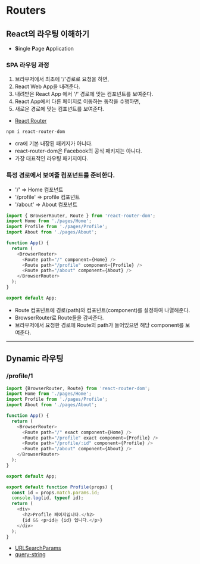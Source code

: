# Routers

## React의 라우팅 이해하기
- **S**ingle **P**age **A**pplication
### SPA 라우팅 과정
1. 브라우저에서 최초에 '/'경로로 요청을 하면,
1. React Web App을 내려준다.
1. 내려받은 React App 에서 '/' 경로에 맞는 컴포넌트를 보여준다.
1. React App에서 다른 페이지로 이동하는 동작을 수행하면,
1. 새로운 경로에 맞는 컴포넌트를 보여준다.
- [React Router](https://reactrouter.com)
```cdn
npm i react-router-dom
```
- cra에 기본 내장된 패키지가 아니다.
- react-router-dom은 Facebook의 공식 패키지는 아니다.
- 가장 대표적인 라우팅 패키지이다.

### 특정 경로에서 보여줄 컴포넌트를 준비한다.
- '/' => Home 컴포넌트
- '/profile' => profile 컴포넌트
- '/about' => About 컴포넌트
```js
import { BrowserRouter, Route } from 'react-router-dom';
import Home from './pages/Home';
import Profile from './pages/Profile';
import About from './pages/About';

function App() {
  return (
    <BrowserRouter>
      <Route path="/" component={Home} />
      <Route path="/profile" component={Profile} />
      <Route path="/about" component={About} />
    </BrowserRouter>
  );
}

export default App;
```
- Route 컴포넌트에 경로(path)와 컴포넌트(component)를 설정하여 나열해준다.
- BrowserRouter로 Route들을 감싸준다.
- 브라우저에서 요청한 경로에 Route의 path가 들어있으면 해당 component를 보여준다.

---

## Dynamic 라우팅
### /profile/1
```js
import {BrowserRouter, Route} from 'react-router-dom';
import Home from './pages/Home';
import Profile from './pages/Profile';
import About from './pages/About';

function App() {
  return (
    <BrowserRouter>
      <Route path="/" exact component={Home} />
      <Route path="/profile" exact component={Profile} />
      <Route path="/profile/:id" component={Profile} />
      <Route path="/about" component={About} />
    </BrowserRouter>
  );
}

export default App;
```
```js
export default function Profile(props) {
  const id = props.match.params.id;
  console.log(id, typeof id);
  return (
    <div>
      <h2>Profile 페이지입니다.</h2>
      {id && <p>id는 {id} 입니다.</p>}
    </div>
  );
}
```
- [URLSearchParams](https://developer.mozilla.org/ko/docs/Web/API/URLSearchParams)
- [query-string](https://github.com/sindresorhus/query-string)